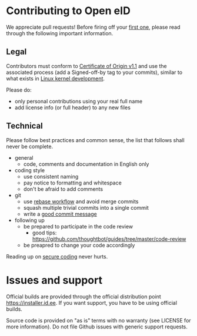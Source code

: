 # Contributing to Open eID

We appreciate pull requests! Before firing off your [first one](https://help.github.com/articles/creating-a-pull-request/), please read through the following important information.

## Legal

Contributors must conform to [Certificate of Origin v1.1](http://ltsi.linuxfoundation.org/developers/signed-process) and use the associated process (add a Signed-off-by tag to your commits), similar to what exists in [Linux kernel development](https://www.kernel.org/doc/Documentation/SubmittingPatches).

Please do:

  - only personal contributions using your real full name
  - add license info (or full header) to any new files


## Technical

Please follow best practices and common sense, the list that follows shall never be complete.

  - general
    - code, comments and documentation in English only
  - coding style
    - use consistent naming
    - pay notice to formatting and whitespace
    - don't be afraid to add comments
  - git
    - use [rebase workflow](http://blogs.atlassian.com/2014/01/simple-git-workflow-simple/) and avoid merge commits
    - squash multiple trivial commits into a single commit
    - write a [good commit message](http://tbaggery.com/2008/04/19/a-note-about-git-commit-messages.html)
  - following up
    - be prepared to participate in the code review
      - good tips: https://github.com/thoughtbot/guides/tree/master/code-review
    - be preapred to change your code accordingly


Reading up on [secure coding](https://www.securecoding.cert.org/confluence/display/seccode/SEI+CERT+Coding+Standards) never hurts.


# Issues and support

Official builds are provided through the official distribution point https://installer.id.ee. If you want support, you have to be using official builds.

Source code is provided on "as is" terms with no warranty (see LICENSE for more information). Do not file Github issues with generic support requests.
